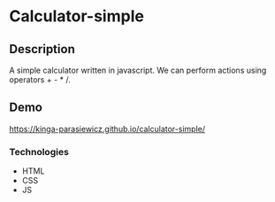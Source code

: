 # Calculator-simple 

## Description

A simple calculator written in javascript.
We can perform actions using operators + - * /.

## Demo 

https://kinga-parasiewicz.github.io/calculator-simple/

### Technologies

- HTML
- CSS
- JS
